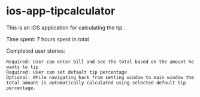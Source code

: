 # ios-app-tipcalculator
This is an IOS application for calculating the tip . 


Time spent: 7 hours spent in total

Completed user stories:

    Required: User can enter bill and see the total based on the amount he wants to tip 
    Required: User can set default tip percentage 
    Optional: While navigating back from setting window to main window the total amount is automatically calculated using selected default tip percentage. 
    
    

